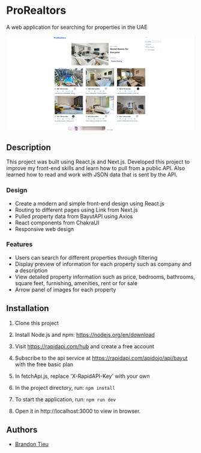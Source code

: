 # ProRealtors

A web application for searching for properties in the UAE

![alt text](prosnip.png)

## Description

This project was built using React.js and Next.js. Developed this project to improve my front-end skills and learn how to pull from a public API.
Also learned how to read and work with JSON data that is sent by the API.

### Design

- Create a modern and simple front-end design using React.js
- Routing to different pages using Link from Next.js
- Pulled property data from BayutAPI using Axios
- React components from ChakraUI
- Responsive web design

### Features

- Users can search for different properties through filtering
- Display preview of information for each property such as company and a description
- View detailed property information such as price, bedrooms, bathrooms, square feet, furnishing, amenities, rent or for sale
- Arrow panel of images for each property

## Installation

1. Clone this project

2. Install Node.js and npm: https://nodejs.org/en/download

3. Visit https://rapidapi.com/hub and create a free account

4. Subscribe to the api service at https://rapidapi.com/apidojo/api/bayut with the free basic plan

5. In fetchApi.js, replace 'X-RapidAPI-Key' with your own

6. In the project directory, run: `npm install`

7. To start the application, run: `npm run dev`

8. Open it in http://localhost:3000 to view in browser.

## Authors

- [Brandon Tieu](https://github.com/brandontieu626)
